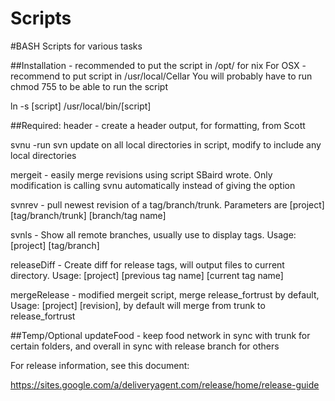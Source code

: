 Scripts
=======

#BASH Scripts for various tasks

##Installation - recommended to put the script in /opt/ for nix
For OSX - recommend to put script in /usr/local/Cellar
You will probably have to run chmod 755 to be able to run the script

ln -s [script] /usr/local/bin/[script]

##Required:
header - create a header output, for formatting, from Scott

svnu -run svn update on all local directories in script, modify to include any local directories

mergeit - easily merge revisions using script SBaird wrote. Only modification is calling svnu automatically instead of giving the option

svnrev - pull newest revision of a tag/branch/trunk. Parameters are [project] [tag/branch/trunk] [branch/tag name]

svnls - Show all remote branches, usually use to display tags. Usage: [project] [tag/branch]

releaseDiff - Create diff for release tags, will output files to current directory. Usage: [project] [previous tag name] [current tag name]

mergeRelease - modified mergeit script, merge release_fortrust by default, Usage: [project] [revision], by default will merge from trunk to release_fortrust



##Temp/Optional
updateFood - keep food network in sync with trunk for certain folders, and overall in sync with release branch for others

For release information, see this document:

https://sites.google.com/a/deliveryagent.com/release/home/release-guide
